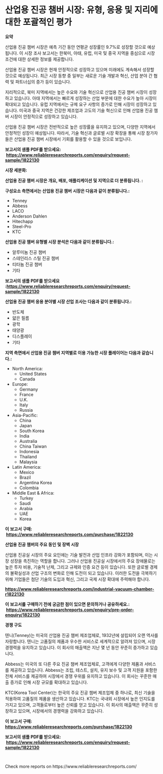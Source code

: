 <p><h1>산업용 진공 챔버 시장: 유형, 응용 및 지리에 대한 포괄적인 평가</h1></p><p><strong>요약</strong></p>
<p><p>산업용 진공 챔버 시장은 예측 기간 동안 연평균 성장률인 9.7%로 성장할 것으로 예상됩니다. 이 시장 조사 보고서는 한북미, 아태, 유럽, 미국 및 중국 지역을 중심으로 시장 조건에 대한 상세한 정보를 제공합니다.</p><p>산업용 진공 챔버 시장은 현재 안정적으로 성장하고 있으며 미래에도 계속해서 성장할 것으로 예상됩니다. 최근 시장 동향 중 일부는 새로운 기술 개발과 혁신, 산업 분야 간 협력 및 파트너십의 증가 등이 있습니다.</p><p>지리적으로, 북미 지역에서는 높은 수요와 기술 혁신으로 산업용 진공 챔버 시장이 성장하고 있습니다. 아태 지역에서는 빠르게 성장하는 산업 부문에 대한 수요가 높아 시장이 확대되고 있습니다. 유럽 지역에서는 규제 요구 사항의 증가로 인해 시장이 성장하고 있습니다. 미국과 중국 지역은 건강한 제조업과 고도의 기술 혁신으로 인해 산업용 진공 챔버 시장이 안정적으로 성장하고 있습니다.</p><p>산업용 진공 챔버 시장은 전반적으로 높은 성장률을 유지하고 있으며, 다양한 지역에서 안정적인 성장이 예상됩니다. 따라서, 기술 혁신과 글로벌 시장 확장을 통해 시장 참가자들은 산업용 진공 챔버 시장에서 기회를 활용할 수 있을 것으로 보입니다.</p></p>
<p><strong>보고서의 샘플 PDF를 받으세요: &nbsp;<a href="https://www.reliableresearchreports.com/enquiry/request-sample/1822130">https://www.reliableresearchreports.com/enquiry/request-sample/1822130</a></strong></p>
<p><strong>시장 세분화:</strong></p>
<p><strong> 산업용 진공 챔버 시장은 개요, 배포, 애플리케이션 및 지역으로 더 분류됩니다. :</strong></p>
<p><strong>구성요소 측면에서는 산업용 진공 챔버 시장은 다음과 같이 분류됩니다.:</strong></p>
<p><ul><li>Tenney</li><li>Abbess</li><li>LACO</li><li>Anderson Dahlen</li><li>Hitechapp</li><li>Steel-Pro</li><li>KTC</li></ul></p>
<p><strong> 산업용 진공 챔버 유형별 시장 분석은 다음과 같이 분류됩니다.:</strong></p>
<p><ul><li>알루미늄 진공 챔버</li><li>스테인리스 스틸 진공 챔버</li><li>티타늄 진공 챔버</li><li>기타</li></ul></p>
<p><strong>보고서의 샘플 PDF를 받으세요 :<a href="https://www.reliableresearchreports.com/enquiry/request-sample/1822130">https://www.reliableresearchreports.com/enquiry/request-sample/1822130</a></strong></p>
<p><strong> 산업용 진공 챔버 응용 분야별 시장 산업 조사는 다음과 같이 분류됩니다.:</strong></p>
<p><ul><li>반도체</li><li>얇은 필름</li><li>광학</li><li>태양광</li><li>디스플레이</li><li>기타</li></ul></p>
<p><strong>지역 측면에서 산업용 진공 챔버 지역별로 이용 가능한 시장 플레이어는 다음과 같습니다.:</strong></p>
<p><ul>
    <li>
        North America:
        <ul>
            <li>United States</li>
            <li>Canada</li>
        </ul>
    </li>
    <li>
        Europe:
        <ul>
            <li>Germany</li>
            <li>France</li>
            <li>U.K.</li>
            <li>Italy</li>
            <li>Russia</li>
        </ul>
    </li>
    <li>
        Asia-Pacific:
        <ul>
            <li>China</li>
            <li>Japan</li>
            <li>South Korea</li>
            <li>India</li>
            <li>Australia</li>
            <li>China Taiwan</li>
            <li>Indonesia</li>
            <li>Thailand</li>
            <li>Malaysia</li>
        </ul>
    </li>
    <li>
        Latin America:
        <ul>
            <li>Mexico</li>
            <li>Brazil</li>
            <li>Argentina Korea</li>
            <li>Colombia</li>
        </ul>
    </li>
    <li>
        Middle East & Africa:
        <ul>
            <li>Turkey</li>
            <li>Saudi</li>
            <li>Arabia</li>
            <li>UAE</li>
            <li>Korea</li>
        </ul>
    </li>
    </ul></p>
<p><strong>이 보고서 구매: &nbsp;<a href="https://www.reliableresearchreports.com/purchase/1822130">https://www.reliableresearchreports.com/purchase/1822130</a></strong></p>
<p><strong>산업용 진공 챔버의 주요 동인 및 장벽 시장</strong></p>
<p><p>산업용 진공실 시장의 주요 요인에는 기술 발전과 산업 인프라 강화가 포함되며, 이는 시장 성장을 촉진하는 역할을 합니다. 그러나 산업용 진공실 시장에서의 주요 장애물로는 높은 투자 비용, 기술적 난제, 그리고 규제와 인증 요건 등이 있습니다. 또한 글로벌 경제의 불확실성과 산업 구조의 변화로 인해 도전이 되고 있습니다. 이러한 도전을 극복하기 위해 기업들은 첨단 기술의 도입과 혁신, 그리고 국제 시장 확대에 주력해야 합니다.</p></p>
<p><strong><a href="https://www.reliableresearchreports.com/industrial-vacuum-chamber-r1822130">https://www.reliableresearchreports.com/industrial-vacuum-chamber-r1822130</a></strong></p>
<p><strong>이 보고서를 구매하기 전에 궁금한 점이 있으면 문의하거나 공유하세요.: &nbsp;<a href="https://www.reliableresearchreports.com/enquiry/pre-order-enquiry/1822130">https://www.reliableresearchreports.com/enquiry/pre-order-enquiry/1822130</a></strong></p>
<p><strong>경쟁 구도</strong></p>
<p><p>텐니(Tenney)는 미국의 산업용 진공 챔버 제조업체로, 1932년에 설립되어 오랜 역사를 자랑합니다. 텐니는 고품질의 제품과 우수한 서비스로 세계적으로 알려져 있으며, 시장 경쟁력을 유지하고 있습니다. 이 회사의 매출액은 지난 몇 년 동안 꾸준히 증가하고 있습니다.</p><p>Abbess는 미국의 또 다른 주요 진공 챔버 제조업체로, 고객에게 다양한 제품과 서비스를 제공하고 있습니다. Abbess는 조립, 테스트, 설치, 유지 보수 및 고객 지원을 포함한 전체 서비스를 제공하여 시장에서 경쟁 우위를 유지하고 있습니다. 이 회사는 꾸준한 매출 증가로 인해 시장 규모를 확대하고 있습니다.</p><p>KTC(Korea Tool Center)는 한국의 주요 진공 챔버 제조업체 중 하나로, 최신 기술을 적용하여 고품질의 제품을 생산하고 있습니다. KTC는 국내외 시장에서 높은 인지도를 가지고 있으며, 고객들로부터 높은 신뢰를 얻고 있습니다. 이 회사의 매출액은 꾸준히 성장하고 있으며, 시장에서의 경쟁력을 강화하고 있습니다.</p></p>
<p><strong>이 보고서 구매: &nbsp; <a href="https://www.reliableresearchreports.com/purchase/1822130">https://www.reliableresearchreports.com/purchase/1822130</a></strong></p>
<p><strong>보고서의 샘플 PDF를 받으세요: &nbsp;<a href="https://www.reliableresearchreports.com/enquiry/request-sample/1822130">https://www.reliableresearchreports.com/enquiry/request-sample/1822130</a></strong><strong></strong></p>
<p>&nbsp;</p>
<p>Check more reports on https://www.reliableresearchreports.com/</p>